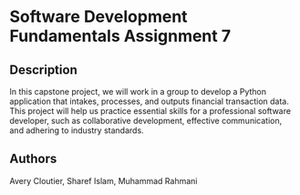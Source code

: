 # Software Development Fundamentals Assignment 7

## Description

In this capstone project, we will work in a group to develop a Python application that intakes, processes, and outputs financial transaction data. This project will help us practice essential skills for a professional software developer, such as collaborative development, effective communication, and adhering to industry standards.

## Authors

Avery Cloutier, Sharef Islam, Muhammad Rahmani
